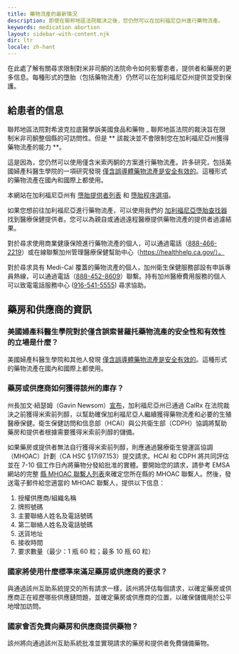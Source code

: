 ```yaml
---
title: 藥物流產的最新情況
description: 即使在聯邦地區法院裁決之後，您仍然可以在加利福尼亞州進行藥物流產。
keywords: medication abortion
layout: sidebar-with-content.njk
dir: ltr
locale: zh-hant
---
```


在此處了解有關尋求限制對米非司酮的法院命令如何影響患者，提供者和藥房的更多信息。每種形式的墮胎（包括藥物流產）仍然可以在加利福尼亞州提供並受到保護。

## 給患者的信息

聯邦地區法院對希波克拉底醫學訴美國食品和藥物 _ 聯邦地區法院的裁決旨在限制米非司酮整個縣的可訪問性。但是 ** 該裁決並不會限制您在加利福尼亞州獲得藥物流產的能力 **。

這是因為，您仍然可以使用僅含米索丙酮的方案進行藥物流產。許多研究，包括美國婦產科醫生學院的一項研究發現 [僅含誤導體藥物流產是安全有效的](https://www.acog.org/clinical/clinical-guidance/practice-bulletin/articles/2020/10/medication-abortion-up-to-70-days-of-gestation)。這種形式的藥物流產在國內和國際上都使用。

本網站在加利福尼亞州有 [墮胎提供者列表](/find-a-proder/) 和 [墮胎程序選項](/獲得流產/流產類型/)。

如果您想前往加利福尼亞進行藥物流產，可以使用我們的 [加利福尼亞墮胎查找器](/find-a-provider/) 找到醫療保健提供者。您可以為親自或通過遠程醫療提供藥物流產的提供者過濾結果。

對於尋求使用商業健康保險進行藥物流產的個人，可以通過電話（<a href="tel:+1-888-466-2219">888-466-2219</a>）或在線聯繫加州管理醫療保健幫助中心（https://healthhelp.ca.gov/）。 

對於尋求具有 Medi-Cal 覆蓋的藥物流產的個人，加州衛生保健服務部設有申訴專員熱線，可以通過電話（<a href="tel:+1-888-452-8609">888-452-8609</a>）聯繫。持有加州醫療費用服務的個人可以致電電話服務中心 (<a href="tel:+1-916-541-5555">916-541-5555</a>) 尋求協助。

## 藥房和供應商的資訊

### 美國婦產科醫生學院對於僅含誤索普羅托藥物流產的安全性和有效性的立場是什麼？

美國婦產科醫生學院和其他人發現 [僅含誤導體藥物流產是安全有效的](https://www.acog.org/clinical/clinical-guidance/practice-bulletin/articles/2020/10/medication-abortion-up-to-70-days-of-gestation)。這種形式的藥物流產在國內和國際上都使用。

### 藥房或供應商如何獲得該州的庫存？

州長加文·紐瑟姆（Gavin Newsom）[宣布](https://www.gov.ca.gov/2023/04/10/california-announces-emergency-stockpile-of-abortion-medication-defending-against-extreme-texas-court-ruling/)，加利福尼亞州已通過 CalRx 在法院裁決之前獲得米索前列醇，以幫助確保加利福尼亞人繼續獲得藥物流產和必要的生殖醫療保健。衛生保健訪問和信息部（HCAI）與公共衛生部（CDPH）協調將幫助藥房和提供者根據需要獲得米索前列醇的儲備。 

如果藥房或提供者無法自行獲得米索前列醇，則應通過醫療衛生營運區協調（MHOAC）計劃（CA HSC §17i97.153）提交請求。HCAI 和 CDPH 將共同評估並在 7-10 個工作日內將藥物分發給批准的實體。要開始您的請求，請參考 EMSA 網站的完整 [縣 MHOAC 聯繫人列表](https://emsa.ca.gov/wp-content/uploads/sites/71/2023/01/MHOAC-Contact-List-1-10-2023.pdf?emrc=351798)來確定您所在縣的 MHOAC 聯繫人。然後，發送電子郵件給您適當的 MHOAC 聯繫人，提供以下信息：

1. 授權供應商/組織名稱
2. 牌照號碼
3. 主要聯絡人姓名及電話號碼
4. 第二聯絡人姓名及電話號碼
5. 送貨地址
6. 接收時間
7. 要求數量（最少：1 瓶 60 粒；最多 10 瓶 60 粒）

### 國家將使用什麼標準來滿足藥房或供應商的要求？

與通過該州互助系統提交的所有請求一樣，該州將評估每個請求，以確定藥房或供應商正在經歷哪些供應鏈問題，並確定藥房或供應商的位置，以確保儲備用於公平地增加訪問。

### 國家會否免費向藥房和供應商提供藥物？

該州將向通過該州互助系統批准並實現請求的藥房和提供者免費儲備藥物。
